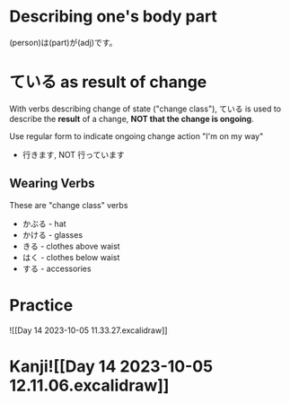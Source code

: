 # Describing one's body part
(person)は(part)が(adj)です。

# ている as result of change
With verbs describing change of state ("change class"), ている is used to describe the **result** of a change, **NOT that the change is ongoing**.

Use regular form to indicate ongoing change action
"I'm on my way"
- 行きます, NOT 行っています
## Wearing Verbs
These are "change class" verbs
- かぶる - hat
- かける - glasses
- きる - clothes above waist
- はく - clothes below waist
- する - accessories
# Practice
![[Day 14 2023-10-05 11.33.27.excalidraw]]

# Kanji![[Day 14 2023-10-05 12.11.06.excalidraw]]